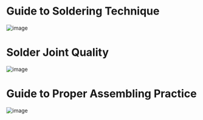# Guide to Soldering Technique
![image](https://user-images.githubusercontent.com/45313904/124346503-c73ab400-dc11-11eb-9c3c-b6d056974f91.png)

# Solder Joint Quality 
![image](https://user-images.githubusercontent.com/45313904/124346527-dfaace80-dc11-11eb-8c23-e8b89ca218dd.png)

# Guide to Proper Assembling Practice
![image](https://user-images.githubusercontent.com/45313904/124346551-079a3200-dc12-11eb-94a8-44b4724265bc.png)
